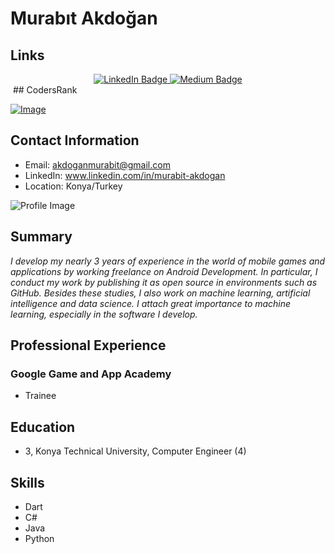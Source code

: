 # Murabıt Akdoğan

## Links

<div style="text-align: center" id="badges">
  <a href="https://linkedin.com/in/murabit-akdogan">
    <img src="https://img.shields.io/badge/LinkedIn-blue?style=for-the-badge&logo=linkedin&logoColor=white" alt="LinkedIn Badge"/>
  </a>
  <a href="https://medium.com/@murabit_the_magnificent">
    <img src="https://img.shields.io/badge/Medium-black?style=for-the-badge&logo=medium&logoColor=white" alt="Medium Badge"/>
  </a>
</div>
<img src="https://komarev.com/ghpvc/?username=MURABIT-PASHA&style=flat-square&color=blue" alt=""/>
## CodersRank

[![Image](https://cr-skills-chart-widget.azurewebsites.net/api/api?username=murabit-pasha&width=900&height=200&sort-by-score=true&skills=JavaScript,html,C%2B%2B,css,c,dart,python,json,php,TypeScript,SQL,TSQL&show-other-skills=false)](https://profile.codersrank.io/user/murabit-pasha/)

## Contact Information

- Email: akdoganmurabit@gmail.com
- LinkedIn: www.linkedin.com/in/murabit-akdogan
- Location: Konya/Turkey

![Profile Image](https://www.gravatar.com/avatar/495e782287acb968dea62ca66333bcaa?s=200)

## Summary

*I develop my nearly 3 years of experience in the world of mobile games and applications by working freelance on Android Development.
In particular, I conduct my work by publishing it as open source in environments such as GitHub.
Besides these studies, I also work on machine learning, artificial intelligence and data science. I attach great importance to machine learning, especially in the software I develop.*

## Professional Experience

### Google Game and App Academy

- Trainee


## Education

- 3, Konya Technical University, Computer Engineer (4)

## Skills

- Dart
- C#
- Java
- Python
